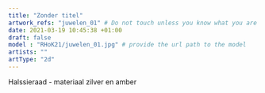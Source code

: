 ```yaml
---
title: "Zonder titel"
artwork_refs: "juwelen_01" # Do not touch unless you know what you are doing
date: 2021-03-19 10:45:38 +01:00
draft: false
model : "RHoK21/juwelen_01.jpg" # provide the url path to the model
artists: ""
artType: "2d"
---
```

Halssieraad - materiaal zilver en amber 
